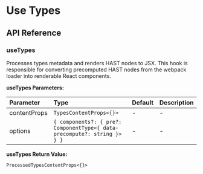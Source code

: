 # Use Types

[//]: types.ts '<-- Autogenerated By (do not edit the following markdown directly)'

## API Reference

### useTypes

Processes types metadata and renders HAST nodes to JSX. This hook is responsible for converting precomputed HAST nodes from the webpack loader into renderable React components.

**useTypes Parameters:**

| Parameter    | Type                                                                     | Default | Description |
| :----------- | :----------------------------------------------------------------------- | :------ | :---------- |
| contentProps | `TypesContentProps<{}>`                                                  | -       | -           |
| options      | `{ components?: { pre?: ComponentType<{ data-precompute?: string }> } }` | -       | -           |

**useTypes Return Value:**

`ProcessedTypesContentProps<{}>`
